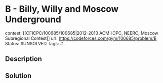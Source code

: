 # B - Billy, Willy and Moscow Underground

contest: [[CFICPC/100685/100685|2012-2013 ACM-ICPC, NEERC, Moscow Subregional Contest]]
url: https://codeforces.com/gym/100685/problem/B
Status: #UNSOLVED
Tags: #

## Description

## Solution

